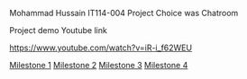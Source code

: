 Mohammad Hussain
IT114-004
Project Choice was Chatroom

Project demo Youtube link 

https://www.youtube.com/watch?v=iR-i_f62WEU

[Milestone 1](mbh3_it114-project-milestone-1_IT114-004-S2024.pdf)
[Milestone 2](mbh3_it114-milestone-2-chatroom-2024_IT114-004-S2024.pdf)
[Milestone 3](mbh3_it114-chatroom-milestone-4-2024_IT114-004-S2024.pdf)
[Milestone 4](mbh3_it114-chatroom-milestone-3_IT114-004-S2024.pdf)
